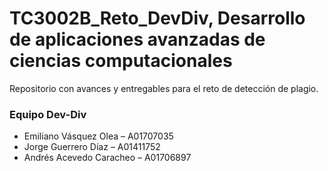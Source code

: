 # TC3002B_Reto_DevDiv, Desarrollo de aplicaciones avanzadas de ciencias computacionales
Repositorio con avances y entregables para el reto de detección de plagio.

### Equipo Dev-Div
- Emiliano Vásquez Olea – A01707035
- Jorge Guerrero Díaz – A01411752
- Andrés Acevedo Caracheo – A01706897
